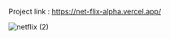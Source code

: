    Project link : https://net-flix-alpha.vercel.app/

![netflix (2)](https://github.com/NaveenKamat123/NetFlix/assets/133122639/a6d308c8-4ffe-4c19-8d65-04bba6d6cc00)
